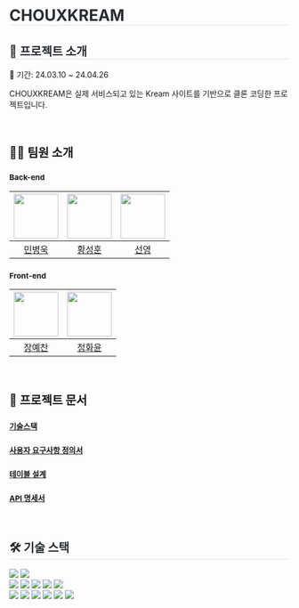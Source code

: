 <h1 style="border-bottom: 1px solid #d8dee4; color: #282d33;"> CHOUXKREAM </h1>
<div style="text-align: left;">
  <h2 style="border-bottom: 1px solid #d8dee4; color: #282d33;"> 📖 프로젝트 소개 </h2>
  <p>
    📆 기간: 24.03.10 ~ 24.04.26 
  </p>
  <p>
    CHOUXKREAM은 실제 서비스되고 있는 Kream 사이트를 기반으로 클론 코딩한 프로젝트입니다.
  </p>
</div>

<br>

## 🧑‍💻 팀원 소개
### <sub>Back-end</sub>
|<img src="https://github.com/vvxxxxk.png" width="80">|<img src="https://github.com/shhwang0930.png" width="80">|<img src="https://github.com/pogeum.png" width="80">|
|:---:|:---:|:---:|
| [민병욱](https://github.com/vvxxxxk) | [황성훈](https://github.com/shhwang0930) | [선영](https://github.com/pogeum) |
### <sub>Front-end</sub>
|<img src="https://github.com/qwqw0414.png" width="80">|<img src="https://github.com/hwadong119.png" width="80">|
|:---:|:---:|
| [장예찬](https://github.com/qwqw0414) | [정화윤](https://github.com/hwadong119) |

<br>

## 📄 프로젝트 문서
### <sub>[기술스택](https://tender-bunny-45c.notion.site/a1eb692c94044b5980c8d2aae37b38a7?pvs=25)</sub>
### <sub>[사용자 요구사항 정의서](https://tender-bunny-45c.notion.site/26a1d55b9fd444bb9fbe61916d51d428?v=a62fccee178d488286e031251b6eab47&pvs=25)</sub>
### <sub>[테이블 설계](https://tender-bunny-45c.notion.site/DB-SQL-44f4d8d4ac5c4e03a4ca7f23845a3587?pvs=4)</sub>
### <sub>[API 명세서](https://tender-bunny-45c.notion.site/b29e844df60d4befa4dc6cce90ef0125?v=f71bd6ba36e74122a55e30a609f18762&pvs=4)</sub>

<br>

<div style="text-align: left;">
<h2 style="border-bottom: 1px solid #d8dee4; color: #282d33;"> 🛠️ 기술 스택 </h2> 
    <img src="https://img.shields.io/badge/Github-181717?style=for-the-badge&logo=Github&logoColor=white">
    <img src="https://img.shields.io/badge/Notion-000000?style=for-the-badge&logo=Notion&logoColor=white">
    <br>
    <img src="https://img.shields.io/badge/Java-007396?style=for-the-badge&logo=Java&logoColor=white">
    <img src="https://img.shields.io/badge/Spring Boot-6DB33F?style=for-the-badge&logo=Spring Boot&logoColor=white">
    <img src="https://img.shields.io/badge/springsecurity-6DB33F?style=for-the-badge&logo=springsecurity&logoColor=white">
    <img src="https://img.shields.io/badge/MySQL-4479A1?style=for-the-badge&logo=MySQL&logoColor=white">
    <img src="https://img.shields.io/badge/redis-DC382D?style=for-the-badge&logo=redis&logoColor=white">
    <br>
    <img src="https://img.shields.io/badge/React-61DAFB?style=for-the-badge&logo=React&logoColor=white">
    <img src="https://img.shields.io/badge/Redux-764ABC?style=for-the-badge&logo=redux&logoColor=white">
    <img src="https://img.shields.io/badge/typescript-3178C6?style=for-the-badge&logo=typescript&logoColor=white">
    <img src="https://img.shields.io/badge/Tailwind CSS-06B6D4?style=for-the-badge&logo=Tailwind CSS&logoColor=white">
    <img src="https://img.shields.io/badge/node-339933?style=for-the-badge&logo=node&logoColor=white">
    <img src="https://img.shields.io/badge/vite-646CFF?style=for-the-badge&logo=vite&logoColor=white">
</div>

